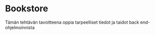# Bookstore

Tämän tehtävän tavoitteena oppia tarpeelliset tiedot ja taidot back end-ohjelmoinnista

